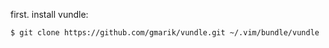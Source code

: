 first. install vundle:  
    
    $ git clone https://github.com/gmarik/vundle.git ~/.vim/bundle/vundle

